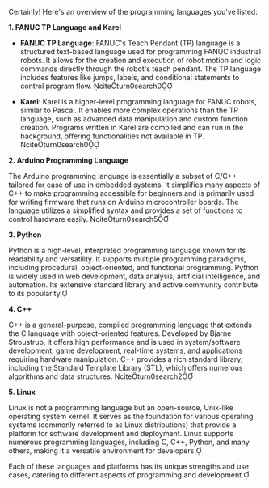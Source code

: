 Certainly! Here's an overview of the programming languages you've listed:

**1. FANUC TP Language and Karel**

- **FANUC TP Language**: FANUC's Teach Pendant (TP) language is a structured text-based language used for programming FANUC industrial robots. It allows for the creation and execution of robot motion and logic commands directly through the robot's teach pendant. The TP language includes features like jumps, labels, and conditional statements to control program flow. citeturn0search0

- **Karel**: Karel is a higher-level programming language for FANUC robots, similar to Pascal. It enables more complex operations than the TP language, such as advanced data manipulation and custom function creation. Programs written in Karel are compiled and can run in the background, offering functionalities not available in TP. citeturn0search0

**2. Arduino Programming Language**

The Arduino programming language is essentially a subset of C/C++ tailored for ease of use in embedded systems. It simplifies many aspects of C++ to make programming accessible for beginners and is primarily used for writing firmware that runs on Arduino microcontroller boards. The language utilizes a simplified syntax and provides a set of functions to control hardware easily. citeturn0search5

**3. Python**

Python is a high-level, interpreted programming language known for its readability and versatility. It supports multiple programming paradigms, including procedural, object-oriented, and functional programming. Python is widely used in web development, data analysis, artificial intelligence, and automation. Its extensive standard library and active community contribute to its popularity.

**4. C++**

C++ is a general-purpose, compiled programming language that extends the C language with object-oriented features. Developed by Bjarne Stroustrup, it offers high performance and is used in system/software development, game development, real-time systems, and applications requiring hardware manipulation. C++ provides a rich standard library, including the Standard Template Library (STL), which offers numerous algorithms and data structures. citeturn0search2

**5. Linux**

Linux is not a programming language but an open-source, Unix-like operating system kernel. It serves as the foundation for various operating systems (commonly referred to as Linux distributions) that provide a platform for software development and deployment. Linux supports numerous programming languages, including C, C++, Python, and many others, making it a versatile environment for developers.

Each of these languages and platforms has its unique strengths and use cases, catering to different aspects of programming and development. 
